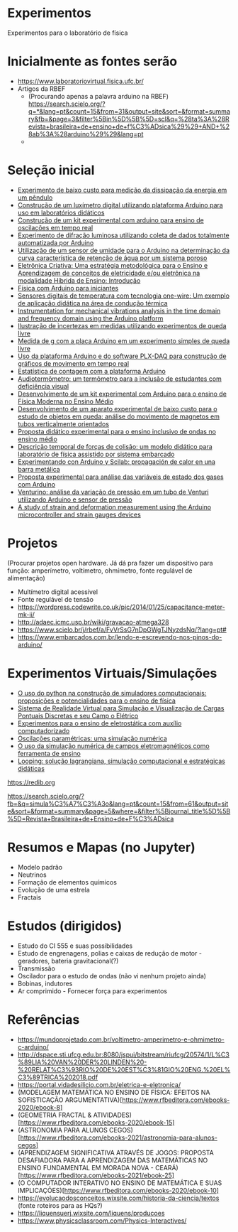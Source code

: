 # Experimentos
Experimentos para o laboratório de física

# Inicialmente as fontes serão
* https://www.laboratoriovirtual.fisica.ufc.br/
* Artigos da RBEF
  * (Procurando apenas a palavra arduino na RBEF)  https://search.scielo.org/?q=*&lang=pt&count=15&from=31&output=site&sort=&format=summary&fb=&page=3&filter%5Bin%5D%5B%5D=scl&q=%28ta%3A%28Revista+brasileira+de+ensino+de+f%C3%ADsica%29%29+AND+%28ab%3A%28arduino%29%29&lang=pt
  * 
  
# Seleção inicial
* [Experimento de baixo custo para medição da dissipação da energia em um pêndulo](https://www.scielo.br/j/rbef/a/V9xnWPmTSHxDRZhLSXZgYXc/?lang=pt#)
* [Construção de um luxímetro digital utilizando plataforma Arduino para uso em laboratórios didáticos](https://www.scielo.br/j/rbef/a/YbJ6d8WssYGknWMpSHhsXJM/?lang=pt#)
* [Construção de um kit experimental com arduino para ensino de oscilações em tempo real](https://www.scielo.br/j/rbef/a/yDycLpWkwRzgWDKk5djT3mB/?lang=pt)
* [Experimento de difração luminosa utilizando coleta de dados totalmente automatizada por Arduino](https://www.scielo.br/j/rbef/a/zfsgRGwFTXKPdR6CpzHYCQw/?lang=pt)
* [Utilização de um sensor de umidade para o Arduino na determinação da curva característica de retenção de água por um sistema poroso](https://www.scielo.br/j/rbef/a/FJXpBxtTVtqvNvCysSJvVyc/?lang=pt)
* [Eletrônica Criativa: Uma estratégia metodológica para o Ensino e Aprendizagem de conceitos de eletricidade e/ou eletrônica na modalidade Híbrida de Ensino: Introdução](https://www.scielo.br/j/rbef/a/FVCf6DYXRjV8X65Vf6MGYCN/?lang=pt)
* [Física com Arduino para iniciantes](https://www.scielo.br/j/rbef/a/rrPFbrjsDdtkKKRPDPTJXnn/?lang=pt)
* [Sensores digitais de temperatura com tecnologia one-wire: Um exemplo de aplicação didática na área de condução térmica](https://www.scielo.br/j/rbef/a/fgHS9qDYZ6jSGpWPbH8PwrM/?lang=pt)
* [Instrumentation for mechanical vibrations analysis in the time domain and frequency domain using the Arduino platform](https://www.scielo.br/j/rbef/a/rT6fVfTg3VPSGbCLSBqHVBj/?lang=en)
* [Ilustração de incertezas em medidas utilizando experimentos de queda livre](https://www.scielo.br/j/rbef/a/YK3TYhDh3hCYc3QJ8FHztvh/?lang=pt)
* [Medida de g com a placa Arduino em um experimento simples de queda livre](https://www.scielo.br/j/rbef/a/CCDM8Xwr8hhjVRDvTVk3hcQ/?lang=pt)
* [Uso da plataforma Arduino e do software PLX-DAQ para construção de gráficos de movimento em tempo real](https://www.scielo.br/j/rbef/a/FvVrSsG7nDpGWgTJNyzdsNq/?lang=pt)
* [Estatística de contagem com a plataforma Arduino](https://www.scielo.br/j/rbef/a/ddfkrPTWkFkRZ6Nwgc5ZzCw/?lang=pt)
* [Audiotermômetro: um termômetro para a inclusão de estudantes com deficiência visual](https://www.scielo.br/j/rbef/a/8HP6SmDzLqb4BTvJ3K8xb8G/?lang=pt)
* [Desenvolvimento de um kit experimental com Arduino para o ensino de Física Moderna no Ensino Médio](https://www.scielo.br/j/rbef/a/zXJL6qfgvvc9dbJTQhb3kNn/?lang=pt)
* [Desenvolvimento de um aparato experimental de baixo custo para o estudo de objetos em queda: análise do movimento de magnetos em tubos verticalmente orientados](https://www.scielo.br/j/rbef/a/FGkPsHjMmCx8HTTjSXppbPq/?lang=pt)
* [Proposta didático experimental para o ensino inclusivo de ondas no ensino médio](https://www.scielo.br/j/rbef/a/yhrjLSmgwbFjrLgcP6kSb5r/?lang=pt)
* [Descrição temporal de forças de colisão: um modelo didático para laboratório de física assistido por sistema embarcado](https://www.scielo.br/j/rbef/a/rBZCBT6jtWhBQpCh4YSV54s/?lang=pt)
* [Experimentando con Arduino y Scilab: propagación de calor en una barra metálica](https://www.scielo.br/j/rbef/a/kcZCMQfCkFTJTsDRJmNzC4d/?lang=es)
* [Proposta experimental para análise das variáveis de estado dos gases com Arduino](https://www.scielo.br/j/rbef/a/qVfLtSY4TNQRfyWBFWTvgSm/?lang=pt)
* [Venturino: análise da variação de pressão em um tubo de Venturi utilizando Arduino e sensor de pressão](https://www.scielo.br/j/rbef/a/ZsbyCkCxLnNNs3FhcSSLHLF/?lang=pt)
* [A study of strain and deformation measurement using the Arduino microcontroller and strain gauges devices](https://www.scielo.br/j/rbef/a/NVcLkJ4zwNZDCr64zNXPLHS/?lang=en)


# Projetos 
(Procurar projetos open hardware. Já dá pra fazer um dispositivo para função: amperímetro, voltímetro, ohmímetro, fonte regulável de alimentação)

* Multímetro digital acessível
* Fonte regulável de tensão
* https://wordpress.codewrite.co.uk/pic/2014/01/25/capacitance-meter-mk-ii/
* http://adaec.icmc.usp.br/wiki/gravacao-atmega328
* https://www.scielo.br/j/rbef/a/FvVrSsG7nDpGWgTJNyzdsNq/?lang=pt#
* https://www.embarcados.com.br/lendo-e-escrevendo-nos-pinos-do-arduino/

# Experimentos Virtuais/Simulações 

* [O uso do python na construção de simuladores computacionais: proposições e potencialidades para o ensino de física](https://periodicos.ufsc.br/index.php/fisica/article/view/82206/48530)
* [Sistema de Realidade Virtual para Simulação e Visualização de Cargas Pontuais Discretas e seu Camp o Elétrico](https://www.scielo.br/j/rbef/a/8Xdzs7hN7pBvysh8bQW6tXy/?lang=pt&format=pdf)
* [Experimentos para o ensino de eletrostática com auxílio computadorizado](https://www.scielo.br/j/rbef/a/zbvwRxdLnwLWZTGXStD9dsw/?lang=pt&format=pdf)
* [Oscilações paramétricas: uma simulação numérica](https://www.scielo.br/j/rbef/a/dBGFCkZ7mzGMKzwGvNy8XHr/?lang=pt&format=pdf)
* [O uso da simulação numérica de campos eletromagnéticos como ferramenta de ensino](https://www.scielo.br/j/rbef/a/Spbt6JzM5xs3ZmwF6DjvyQg/?format=pdf&lang=pt)
* [Looping: solução lagrangiana, simulação computacional e estratégicas didáticas](https://periodicos.ufsc.br/index.php/fisica/article/view/2175-7941.2015v32n3p963/30857)

https://redib.org

https://search.scielo.org/?fb=&q=simula%C3%A7%C3%A3o&lang=pt&count=15&from=61&output=site&sort=&format=summary&page=5&where=&filter%5Bjournal_title%5D%5B%5D=Revista+Brasileira+de+Ensino+de+F%C3%ADsica

# Resumos e Mapas (no Jupyter)

* Modelo padrão
* Neutrinos
* Formação de elementos químicos
* Evolução de uma estrela
* Fractais

# Estudos (dirigidos)
* Estudo do CI 555 e suas possibilidades
* Estudo de engrenagens, polias e caixas de redução de motor - geradores, bateria gravitacional(?)
* Transmissão
* Oscilador para o estudo de ondas (não vi nenhum projeto ainda)
* Bobinas, indutores 
* Ar comprimido - Fornecer força para experimentos

# Referências

* https://mundoprojetado.com.br/voltimetro-amperimetro-e-ohmimetro-c-arduino/
* http://dspace.sti.ufcg.edu.br:8080/jspui/bitstream/riufcg/20574/1/L%C3%89LIA%20VAN%20DER%20LINDEN%20-%20RELAT%C3%93RIO%20DE%20EST%C3%81GIO%20ENG.%20EL%C3%89TRICA%202018.pdf
* https://portal.vidadesilicio.com.br/eletrica-e-eletronica/
* (MODELAGEM MATEMÁTICA NO ENSINO DE FÍSICA: EFEITOS NA SOFISTICAÇÃO ARGUMENTATIVA)[https://www.rfbeditora.com/ebooks-2020/ebook-8]
* (GEOMETRIA FRACTAL & ATIVIDADES)[https://www.rfbeditora.com/ebooks-2020/ebook-15]
* (ASTRONOMIA PARA ALUNOS CEGOS)[https://www.rfbeditora.com/ebooks-2021/astronomia-para-alunos-cegos]
* (APRENDIZAGEM SIGNIFICATIVA ATRAVÉS DE JOGOS: PROPOSTA DESAFIADORA PARA A APRENDIZAGEM DAS MATEMÁTICAS NO ENSINO FUNDAMENTAL EM MORADA NOVA - CEARÁ)[https://www.rfbeditora.com/ebooks-2021/ebook-25]
* (O COMPUTADOR INTERATIVO NO ENSINO DE MATEMÁTICA E SUAS IMPLICAÇÕES)[https://www.rfbeditora.com/ebooks-2020/ebook-10]
* https://evolucaodosconceitos.wixsite.com/historia-da-ciencia/textos (fonte roteiros para as HQs?)
* https://liquensuerj.wixsite.com/liquens/producoes
* https://www.physicsclassroom.com/Physics-Interactives/
